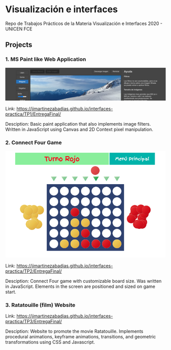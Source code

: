 # Visualización e interfaces
Repo de Trabajos Prácticos de la Materia Visualización e Interfaces 2020 - UNICEN FCE


## Projects

### 1. MS Paint like Web Application

![project screenshot](https://github.com/jimartinezabadias/interfaces-practica/blob/master/TP1/EntregaFinal/screenshot_tp1.png)

Link: https://jimartinezabadias.github.io/interfaces-practica/TP1/EntregaFinal/

Desciption: Basic paint application that also implements image filters. Written in JavaScript using Canvas and 2D Context pixel manipulation.


### 2. Connect Four Game

![project screenshot](https://github.com/jimartinezabadias/interfaces-practica/blob/master/TP2/EntregaFinal/screenshot_tp2.png)

Link: https://jimartinezabadias.github.io/interfaces-practica/TP2/EntregaFinal/

Desciption: Connect Four game with customizable board size. Was written in JavaScript. Elements in the screen are positioned and sized on  game start.


### 3. Ratatouille (film) Website

Link: https://jimartinezabadias.github.io/interfaces-practica/TP3/EntregaFinal/

Desciption: Website to promote the movie Ratatouille. Implements procedural animations, keyframe animations, transitions, and geometric transformations using CSS and Javascript.

